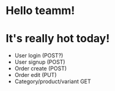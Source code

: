 # Hello teamm!

# It's really hot today!

-   User login (POST?)
-   User signup (POST)
-   Order create (POST)
-   Order edit (PUT)
-   Category/product/variant GET
